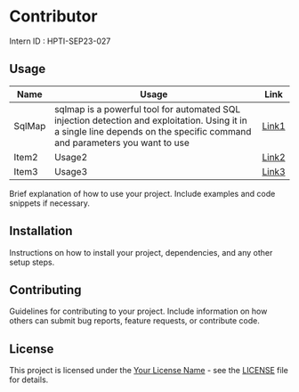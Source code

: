 # Contributor
Intern ID : HPTI-SEP23-027

## Usage

| Name  | Usage  | Link  |
|-------|--------|-------|
| SqlMap | sqlmap is a powerful tool for automated SQL injection detection and exploitation. Using it in a single line depends on the specific command and parameters you want to use | [Link1](https://www.kali.org/tools/sqlmap/) |
| Item2 | Usage2 | [Link2](#) |
| Item3 | Usage3 | [Link3](#) |

Brief explanation of how to use your project. Include examples and code snippets if necessary.

## Installation

Instructions on how to install your project, dependencies, and any other setup steps.

## Contributing

Guidelines for contributing to your project. Include information on how others can submit bug reports, feature requests, or contribute code.

## License

This project is licensed under the [Your License Name](LICENSE) - see the [LICENSE](LICENSE) file for details.